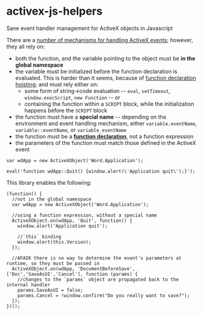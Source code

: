 # activex-js-helpers
Sane event handler management for ActiveX objects in Javascript

There are a [number of mechanisms for handling ActiveX events](https://msdn.microsoft.com/en-us/library/ms974564.aspx); however, they all rely on:
* both the function, and the variable pointing to the object must be **in the global namespace**
* the variable must be initialized before the function declaration is evaluated. This is harder than it seems, because of [function declaration hoisting](https://developer.mozilla.org/en-US/docs/Web/JavaScript/Reference/Statements/function#Function_declaration_hoisting); and must rely either on:
   * some form of string->code evaluation -- `eval`, `setTimeout`, `window.execScript`, `new Function` -- or
   * containing the function within a `SCRIPT` block, while the initialization happens before the `SCRIPT` block
* the function must have a **special name** -- depending on the environment and event handling mechanism, either `variable.eventName`, `variable::eventName`, or `variable_eventName`
* the function must be a **[function declaration](https://developer.mozilla.org/en-US/docs/Web/JavaScript/Reference/Functions#Defining_functions)**, not a function expression
* the parameters of the function must match those defined in the ActiveX event

```
var wdApp = new ActiveXObject('Word.Application');

eval('function wdApp::Quit() {window.alert(\'Application quit\');}');
```

This library enables the following:
```
(function() {
  //not in the global namespace
  var wdApp = new ActiveXObject('Word.Application');
  
  //using a function expression, without a special name
  ActiveXObject.on(wdApp, 'Quit', function() {
    window.alert('Application quit');
    
    //`this` binding
    window.alert(this.Version);
  });

  //AFAIK there is no way to determine the event's parameters at runtime, so they must be passed in
  ActiveXObject.on(wdApp, 'DocumentBeforeSave', ['Doc','SaveAsUI','Cancel'], function (params) {
    //changes to the `params` object are propagated back to the internal handler
    params.SaveAsUI = false;
    params.Cancel = !window.confirm("Do you really want to save?");   
  });
})();
